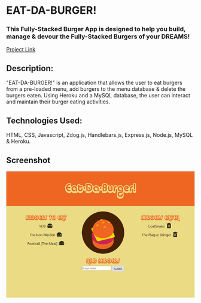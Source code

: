 # EAT-DA-BURGER!
### This Fully-Stacked Burger App is designed to help you build, manage & devour the Fully-Stacked Burgers of your DREAMS!

[Project Link](https://vast-peak-99769.herokuapp.com/)

## Description:
"EAT-DA-BURGER!" is an application that allows the user to eat burgers from a pre-loaded menu, add burgers to the menu database & delete the burgers eaten. Using Heroku and a MySQL database, the user can interact and maintain their burger eating activities.

## Technologies Used:
HTML, CSS, Javascript, Zdog.js, Handlebars.js, Express.js, Node.js, MySQL & Heroku.

## Screenshot
![Burger](https://github.com/johnpgeipel/burger-time/blob/master/public/assets/img/Burger_Shot.PNG?raw=true)


